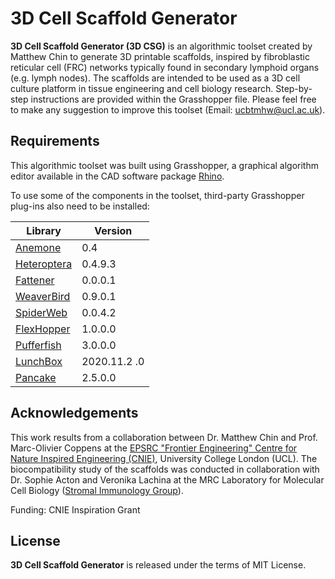 # 3D Cell Scaffold Generator

**3D Cell Scaffold Generator (3D CSG)** is an algorithmic toolset created by Matthew Chin to generate 3D printable scaffolds, inspired by fibroblastic reticular cell (FRC) networks typically found in secondary lymphoid organs (e.g. lymph nodes). The scaffolds are intended to be used as a 3D cell culture platform in tissue engineering and cell biology research. Step-by-step instructions are provided within the Grasshopper file. Please feel free to make any suggestion to improve this toolset (Email: ucbtmhw@ucl.ac.uk).

## Requirements

This algorithmic toolset was built using Grasshopper, a graphical algorithm editor available in the CAD software package [Rhino](https://www.rhino3d.com/).

To use some of the components in the toolset, third-party Grasshopper plug-ins also need to be installed:


Library                                                                            | Version         
|----------------------------------------------------------------------------------|------------------|
[Anemone](https://www.food4rhino.com/en/app/anemone)                               | 0.4
[Heteroptera](https://www.food4rhino.com/en/app/heteroptera)                       | 0.4.9.3   
[Fattener](https://discourse.mcneel.com/t/skeleton-fattener-mesh-cage-morph/74766) | 0.0.0.1     
[WeaverBird](https://www.giuliopiacentino.com/weaverbird/)                         | 0.9.0.1
[SpiderWeb](https://www.food4rhino.com/en/app/spiderweb)                           | 0.0.4.2   
[FlexHopper](https://www.food4rhino.com/en/app/flexhopper)                         | 1.0.0.0     
[Pufferfish](https://www.food4rhino.com/en/app/pufferfish)                         | 3.0.0.0   
[LunchBox](https://www.food4rhino.com/en/app/lunchbox)                             | 2020.11.2 .0
[Pancake](https://www.food4rhino.com/en/app/pancake)                               | 2.5.0.0



## Acknowledgements

This work results from a collaboration between Dr. Matthew Chin and Prof. Marc-Olivier Coppens at the [EPSRC "Frontier Engineering" Centre for Nature Inspired Engineering (CNIE)](https://www.ucl.ac.uk/nature-inspired-engineering/ucl-centre-nature-inspired-engineering), University College London (UCL). The biocompatibility study of the scaffolds was conducted in collaboration with Dr. Sophie Acton and Veronika Lachina at the MRC Laboratory for Molecular Cell Biology ([Stromal Immunology Group](https://www.actonlab.co.uk/)).

Funding: CNIE Inspiration Grant

## License

**3D Cell Scaffold Generator** is released under the terms of MIT License.
